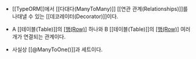 - [[TypeORM]]에서 [[다대다(ManyToMany)]] [[연관 관계(Relationships)]]를 나태낼 수 있는 [[데코레이터(Decorator)]]이다.

- A [[테이블(Table)]]의 [[행(Row)]](데이터) 하나와 B [[테이블(Table)]]의 [[행(Row)]](데이터) 여러개가 연결되는 관계이다.
- 사실상 [[@ManyToOne()]]과 세트이다.

